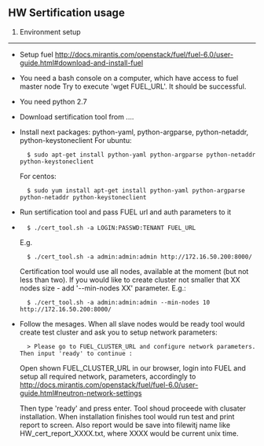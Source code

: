 HW Sertification usage
----------------------

1. Environment setup
--------------------

* Setup fuel http://docs.mirantis.com/openstack/fuel/fuel-6.0/user-guide.html#download-and-install-fuel
* You need a bash console on a computer, which have access to fuel master node
  Try to execute 'wget FUEL_URL'. It should be successful.

* You need python 2.7
* Download sertification tool from ....

* Install next packages: python-yaml, python-argparse, python-netaddr, 
	python-keystoneclient
  	For ubuntu:

  		$ sudo apt-get install python-yaml python-argparse python-netaddr python-keystoneclient

  	For centos:

  		$ sudo yum install apt-get install python-yaml python-argparse python-netaddr python-keystoneclient

* Run sertification tool and pass FUEL url and auth parameters to it
* 
		$ ./cert_tool.sh -a LOGIN:PASSWD:TENANT FUEL_URL

	E.g.

		$ ./cert_tool.sh -a admin:admin:admin http://172.16.50.200:8000/

	Certification tool would use all nodes, available at the moment 
	(but not less than two). If you would like to create cluster not
	smaller that XX nodes size - add '--min-nodes XX' parameter. E.g.:

		$ ./cert_tool.sh -a admin:admin:admin --min-nodes 10 http://172.16.50.200:8000/

* Follow the mesages. When all slave nodes would be ready tool would create 
  test cluster and ask you to setup network parameters:

		> Please go to FUEL_CLUSTER_URL and configure network parameters. Then input 'ready' to continue :

  Open shown FUEL_CLUSTER_URL in our browser, login into FUEL and setup all 
  required network, parameters, accordingly to 
  http://docs.mirantis.com/openstack/fuel/fuel-6.0/user-guide.html#neutron-network-settings

  Then type 'ready' and press enter. Tool shoud proceede with clusater 
  installation. When installation finishes tool would run test and print report
  to screen. Also report would be save into filewitj name like 
  HW_cert_report_XXXX.txt, where XXXX would be current unix time.

